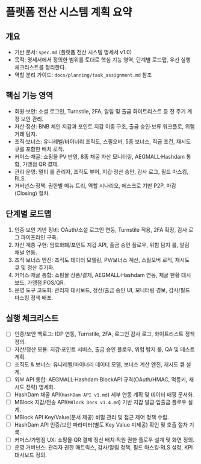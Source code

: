 # 플랫폼 전산 시스템 계획 요약

## 개요
- 기반 문서: `spec.md` (플랫폼 전산 시스템 명세서 v1.0)
- 목적: 명세서에서 정의한 범위를 토대로 핵심 기능 영역, 단계별 로드맵, 우선 실행 체크리스트를 정리한다.
- 역할 분리 가이드: `docs/planning/task_assignment.md` 참조

## 핵심 기능 영역
- 회원·보안: 소셜 로그인, Turnstile, 2FA, 알림 및 출금 화이트리스트 등 전 주기 계정 보안 관리.
- 자산·정산: BNB 체인 지갑과 포인트 지갑 이중 구조, 출금 승인·보류 워크플로, 위험 거래 탐지.
- 조직·보너스: 유니레벨/바이너리 조직도, 스필오버, 5종 보너스, 직급 조건, 재시도 큐를 포함한 배치 로직.
- 커머스·채굴: 쇼핑몰 PV 반영, 8종 채굴 자산 모니터링, AEGMALL·Hashdam 통합, 가맹점 QR 결제.
- 관리·운영: 멀티 롤 관리자, 조직도 뷰어, 지갑·정산 승인, 감사 로그, 필드 마스킹, RLS.
- 거버넌스·정책: 권한별 메뉴 트리, 역할 시나리오, 에스크로 기반 P2P, 마감(Closing) 절차.

## 단계별 로드맵
1. 인증·보안 기반 정비: OAuth/소셜 로그인 연동, Turnstile 적용, 2FA 확장, 감사 로그 파이프라인 구축.
2. 자산 계층 구현: 암호화폐/포인트 지갑 API, 출금 승인 플로우, 위험 탐지 룰, 알림 채널 연동.
3. 조직·보너스 엔진: 조직도 데이터 모델링, PV/보너스 계산, 스필오버 로직, 재시도 큐 및 정산 주기화.
4. 커머스·채굴 통합: 쇼핑몰 상품/결제, AEGMALL·Hashdam 연동, 채굴 현황 대시보드, 가맹점 POS/QR.
5. 운영 도구 고도화: 관리자 대시보드, 정산/출금 승인 UI, 모니터링 경보, 감사/필드 마스킹 정책 배포.

## 실행 체크리스트
- [ ] 인증/보안 백로그: IDP 연동, Turnstile, 2FA, 로그인 감사 로그, 화이트리스트 정책 정의.
- [ ] 자산/정산 모듈: 지갑·포인트 서비스, 출금 승인 플로우, 위험 탐지 룰, QA 및 테스트 계획.
- [ ] 조직도 & 보너스: 유니레벨/바이너리 데이터 모델, 보너스 계산 엔진, 재시도 큐 설계.
- [ ] 외부 API 통합: AEGMALL·Hashdam·BlockAPI 규격(OAuth/HMAC, 멱등키, 재시도 전략) 명세화.
- [ ] HashDam 채굴 API(`HashDam API v1.md`) 세부 연동 계획 및 데이터 매핑 문서화.
- [ ] MBlock 지갑/전송 API(`MBlock Docs v1.4.md`) 기반 지갑 발급·입출금 플로우 설계.
- [ ] MBlock API Key/Value(문서 제공) 비밀 관리 및 접근 제어 정책 수립.
- [ ] HashDam API 인증/보안 파라미터(별도 Key Value 미제공) 확인 및 호출 절차 기록.
- [ ] 커머스/가맹점 UX: 쇼핑몰·QR 결제·정산 배치·직원 권한 플로우 설계 및 화면 정의.
- [ ] 운영 거버넌스: 관리자 권한 매트릭스, 감사/알림 정책, 필드 마스킹·RLS 설정, KPI 대시보드 정의.
